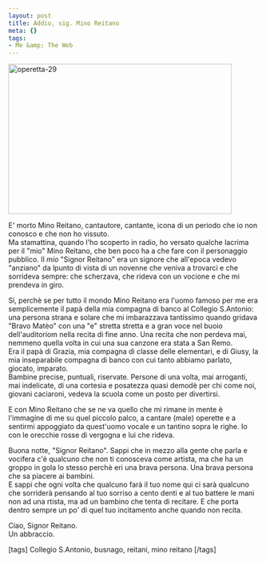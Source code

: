 ```yaml
--- 
layout: post
title: Addio, sig. Mino Reitano
meta: {}
tags: 
- Me &amp; The Web
---
```

<img src="http://www.lastknight.com/download//2009/01/operetta-29-447x300.jpg" alt="operetta-29" title="operetta-29" width="447" height="300" class="aligncenter size-medium wp-image-1274" />  
  
E' morto Mino Reitano, cantautore, cantante, icona di un periodo che io non conosco e che non ho vissuto.  
Ma stamattina, quando l'ho scoperto in radio, ho versato qualche lacrima per il "mio" Mino Reitano, che ben poco ha a che fare con il personaggio pubblico. Il *mio* "Signor Reitano" era un signore che all'epoca vedevo "anziano" da lpunto di vista di un novenne che veniva a trovarci e che sorrideva sempre: che scherzava, che rideva con un vocione e che mi prendeva in giro.  
  
Sì, perchè se per tutto  il mondo Mino Reitano era l'uomo famoso per me era semplicemente il papà della mia compagna di banco al Collegio S.Antonio: una persona strana e solare che mi imbarazzava tantissimo quando gridava "Bravo Matèo" con una "e" stretta stretta e a gran voce nel buoio dell'auditoriom nella recita di fine anno. Una recita che non perdeva mai, nemmeno quella volta in cui una sua canzone era stata a San Remo.  
Era il papà di Grazia, mia compagna di classe delle elementari, e di Giusy, la mia inseparabile compagna di banco con cui tanto abbiamo parlato, giocato, imparato.  
Bambine precise, puntuali, riservate. Persone di una volta, mai arroganti, mai indelicate, di una cortesia e posatezza quasi demodè per chi come noi, giovani caciaroni, vedeva la scuola come un posto per divertirsi.  
  
E con Mino Reitano che se ne va quello che mi rimane in mente è l'immagine di me su quel piccolo palco, a cantare (male) operette e a sentirmi appoggiato da quest'uomo vocale e un tantino sopra le righe. Io con le orecchie rosse di vergogna e lui che rideva.  
  
Buona notte, "Signor Reitano". Sappi che in mezzo alla gente che parla e vocifera c'è qualcuno che non ti conosceva come artista, ma che ha un groppo in gola lo stesso perchè eri una brava persona. Una brava persona che sa piacere ai bambini.  
E sappi che ogni volta che qualcuno farà il tuo nome qui ci sarà qualcuno che sorriderà pensando al tuo sorriso a cento denti e al tuo battere le mani non ad una rtista, ma ad un bambino che tenta di recitare. E che porta dentro sempre un po' di quel tuo incitamento anche quando non recita.  
  
Ciao, Signor Reitano.  
Un abbraccio.  
  
[tags] Collegio S.Antonio, busnago, reitani, mino reitano [/tags] 
